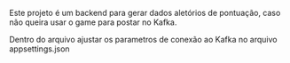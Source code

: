 Este projeto é um backend para gerar dados aletórios de pontuação, caso não queira usar o game para postar no Kafka.

Dentro do arquivo ajustar os parametros de conexão ao Kafka no arquivo appsettings.json